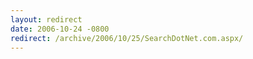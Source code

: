 ```yaml
---
layout: redirect
date: 2006-10-24 -0800
redirect: /archive/2006/10/25/SearchDotNet.com.aspx/
---
```

